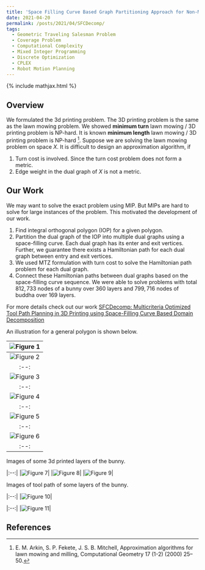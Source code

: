 ```yaml
---
title: 'Space Filling Curve Based Graph Partitioning Approach for Non-Metric Lawn Mowing And 3D Printing Problems'
date: 2021-04-20
permalink: /posts/2021/04/SFCDecomp/
tags:
  - Geometric Traveling Salesman Problem
  - Coverage Problem
  - Computational Complexity
  - Mixed Integer Programming
  - Discrete Optimization
  - CPLEX
  - Robot Motion Planning
---
```


{% include mathjax.html %}

## Overview ##

We formulated the 3d printing problem. The 3D printing problem is the same as the lawn mowing problem. We showed **minimum turn** lawn mowing / 3D printing  problem is NP-hard. It is known
**minimum length** lawn mowing / 3D printing  problem is NP-hard [^Ar2000]. Suppose we are solving the lawn mowing problem on space $X$. It is difficult to design an approximation algorithm,
if 
1. Turn cost is involved. Since the turn cost problem does not form a metric.
2. Edge weight in the dual graph of $X$ is not a metric.


 
## Our Work ##

We may want to solve the exact problem using MIP. But MIPs are hard to solve for large instances of the problem. This motivated the development of our work.
1. Find integral orthogonal polygon (IOP) for a given polygon.
2. Partition the dual graph of the IOP into multiple dual graphs using a space-filling curve. Each dual graph has its enter and exit vertices. Further, we guarantee there exists a 
Hamiltonian path for each dual graph between entry and exit vertices.  
3. We used MTZ formulation with turn cost to solve the Hamiltonian path problem for each dual graph.
4. Connect these Hamiltonian paths between dual graphs based on the space-filling curve sequence. 
We were able to solve problems with total $812,733$ nodes of a bunny over $360$ layers and $799,716$ nodes of buddha over $169$ layers. 

For more details check out our work [SFCDecomp: Multicriteria Optimized Tool Path Planning in 3D Printing using Space-Filling Curve Based Domain Decomposition](https://arxiv.org/abs/2109.01769)

An illustration for a general polygon is shown below.
 
|![Figure 1]( https://pragup.github.io/images/SFCDecomp_Figure_1.png)|
|:--:| 
|![Figure 2]( https://pragup.github.io/images/SFCDecomp_Figure_2.png)| 
|:--:|
|![Figure 3]( https://pragup.github.io/images/SFCDecomp_Figure_3.png)| 
|:--:|
|![Figure 4]( https://pragup.github.io/images/SFCDecomp_Figure_4.png)| 
|:--:|
|![Figure 5]( https://pragup.github.io/images/SFCDecomp_Figure_5.png)| 
|:--:|
|![Figure 6]( https://pragup.github.io/images/SFCDecomp_Figure_6.png)| 
|:--:|

Images of some 3d printed layers of the bunny.

|:--:|
|![Figure 7]( https://pragup.github.io/images/SFCDecomp_Figure_7.png)| 
|![Figure 8]( https://pragup.github.io/images/SFCDecomp_Figure_9.png)| 
|![Figure 9]( https://pragup.github.io/images/SFCDecomp_Figure_10.png)| 



Images of tool path of some layers of the bunny.

|:--:| 
|![Figure 10]( https://pragup.github.io/images/SFCDecomp_Figure_8.png)|
 
|:--:|
|![Figure 11]( https://pragup.github.io/images/SFCDecomp_Figure_12.png)| 


## References ##

[^Ar2000]: E. M. Arkin, S. P. Fekete, J. S. B. Mitchell, Approximation algorithms for lawn mowing and milling, Computational Geometry 17 (1-2) (2000) 25–50.
